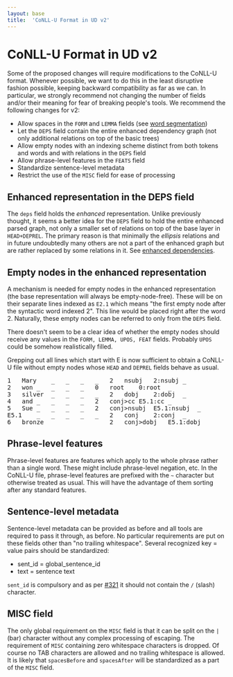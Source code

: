 ```yaml
---
layout: base
title:  'CoNLL-U Format in UD v2'
---
```


# CoNLL-U Format in UD v2

Some of the proposed changes will require modifications to the CoNLL-U format. Whenever possible, we want to do this in the least disruptive fashion possible, keeping backward compatibility as far as we can. In particular, we strongly recommend not changing the number of fields and/or their meaning for fear of breaking people's tools. We recommend the following changes for v2:

* Allow spaces in the `FORM` and `LEMMA` fields (see [word segmentation](word-segmentation.html))
* Let the `DEPS` field contain the entire enhanced dependency graph (not only additional relations on top of the basic trees)
* Allow empty nodes with an indexing scheme distinct from both tokens and words and with relations in the `DEPS` field
* Allow phrase-level features in the `FEATS` field
* Standardize sentence-level metadata
* Restrict the use of the `MISC` field for ease of processing

## Enhanced representation in the DEPS field

The `deps` field holds the *enhanced* representation. Unlike previously thought, it seems a better idea for the `DEPS` field to hold the entire enhanced parsed graph, not only a smaller set of relations on top of the base layer in `HEAD+DEPREL`. The primary reason is that minimally the *ellipsis* relations and in future undoubtedly many others are not a part of the enhanced graph but are rather replaced by some relations in it. See [enhanced dependencies](enhanced.html).

## Empty nodes in the enhanced representation

A mechanism is needed for empty nodes in the enhanced representation (the base representation will always be empty-node-free). These will be on their separate lines indexed as `E2.1` which means "the first empty node after the syntactic word indexed 2". This line would be placed right after the word 2. Naturally, these empty nodes can be
referred to only from the `DEPS` field.

There doesn't seem to be a clear idea of whether the empty nodes should receive any values in the `FORM, LEMMA, UPOS, FEAT`
fields. Probably `UPOS` could be somehow realistically filled.

Grepping out all lines which start with E is now sufficient to obtain a CoNLL-U file without empty nodes whose `HEAD` and `DEPREL` fields behave as usual.

<pre>
1	Mary	_	_	_	_	2	nsubj	2:nsubj	_
2	won	_	_	_	_	0	root	0:root	_
3	silver	_	_	_	_	2	dobj	2:dobj	_
4	and	_	_	_	_	2	conj>cc	E5.1:cc	_
5	Sue	_	_	_	_	2	conj>nsubj	E5.1:nsubj	_
E5.1	_	_	_	_	_	2	conj	2:conj	_
6	bronze	_	_	_	_	2	conj>dobj	E5.1:dobj	_
</pre>

## Phrase-level features

Phrase-level features are features which apply to the whole phrase rather than a single word. These might include phrase-level negation, etc. In the CoNLL-U file, phrase-level features are prefixed with the `~` character but otherwise treated as usual. This will have the advantage of them sorting after any standard features.


## Sentence-level metadata

Sentence-level metadata can be provided as before and all tools are required to pass it through, as before. No particular requirements are put on these fields other than "no trailing whitespace". Several recognized key = value pairs should be standardized:

* sent_id = global_sentence_id
* text = sentence text

`sent_id` is compulsory and as per [#321](https://github.com/UniversalDependencies/docs/issues/321) it should not contain the `/` (slash) character.

## MISC field

The only global requirement on the `MISC` field is that it can be split on the `|` (bar) character without any complex processing of escaping. The requirement of `MISC` containing zero whitespace characters is dropped. Of course no TAB characters are allowed and no trailing whitespace is allowed. It is likely that `spacesBefore` and `spacesAfter` will be standardized as a part of the `MISC` field.

